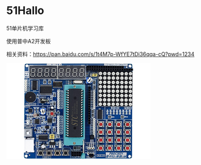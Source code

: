 # 51Hallo
 51单片机学习库

使用普中A2开发板

相关资料：https://pan.baidu.com/s/1t4M7p-WfYE7tDi36qqa-cQ?pwd=1234

![](\res\A2.jpg)



